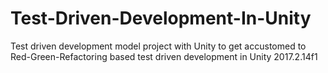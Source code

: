 # Test-Driven-Development-In-Unity
Test driven development model project with Unity to get accustomed to Red-Green-Refactoring based test driven development in Unity 2017.2.14f1
